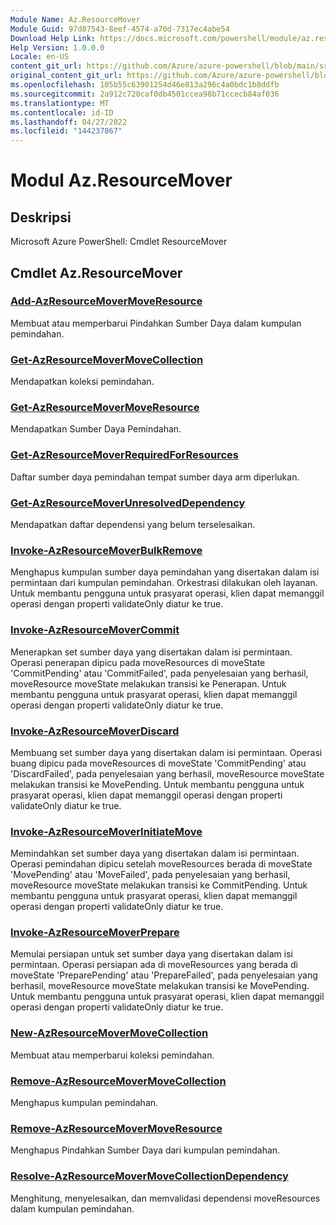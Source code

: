 ```yaml
---
Module Name: Az.ResourceMover
Module Guid: 97d87543-8eef-4574-a70d-7317ec4abe54
Download Help Link: https://docs.microsoft.com/powershell/module/az.resourcemover
Help Version: 1.0.0.0
Locale: en-US
content_git_url: https://github.com/Azure/azure-powershell/blob/main/src/ResourceMover/help/Az.ResourceMover.md
original_content_git_url: https://github.com/Azure/azure-powershell/blob/main/src/ResourceMover/help/Az.ResourceMover.md
ms.openlocfilehash: 105b55c63901254d46e813a296c4a0bdc1b8ddfb
ms.sourcegitcommit: 2a912c720caf0db4501ccea98b71ccecb84af036
ms.translationtype: MT
ms.contentlocale: id-ID
ms.lasthandoff: 04/27/2022
ms.locfileid: "144237867"
---
```

# Modul Az.ResourceMover
## Deskripsi
Microsoft Azure PowerShell: Cmdlet ResourceMover

## Cmdlet Az.ResourceMover
### [Add-AzResourceMoverMoveResource](Add-AzResourceMoverMoveResource.md)
Membuat atau memperbarui Pindahkan Sumber Daya dalam kumpulan pemindahan.

### [Get-AzResourceMoverMoveCollection](Get-AzResourceMoverMoveCollection.md)
Mendapatkan koleksi pemindahan.

### [Get-AzResourceMoverMoveResource](Get-AzResourceMoverMoveResource.md)
Mendapatkan Sumber Daya Pemindahan.

### [Get-AzResourceMoverRequiredForResources](Get-AzResourceMoverRequiredForResources.md)
Daftar sumber daya pemindahan tempat sumber daya arm diperlukan.

### [Get-AzResourceMoverUnresolvedDependency](Get-AzResourceMoverUnresolvedDependency.md)
Mendapatkan daftar dependensi yang belum terselesaikan.

### [Invoke-AzResourceMoverBulkRemove](Invoke-AzResourceMoverBulkRemove.md)
Menghapus kumpulan sumber daya pemindahan yang disertakan dalam isi permintaan dari kumpulan pemindahan.
Orkestrasi dilakukan oleh layanan.
Untuk membantu pengguna untuk prasyarat operasi, klien dapat memanggil operasi dengan properti validateOnly diatur ke true.

### [Invoke-AzResourceMoverCommit](Invoke-AzResourceMoverCommit.md)
Menerapkan set sumber daya yang disertakan dalam isi permintaan.
Operasi penerapan dipicu pada moveResources di moveState 'CommitPending' atau 'CommitFailed', pada penyelesaian yang berhasil, moveResource moveState melakukan transisi ke Penerapan.
Untuk membantu pengguna untuk prasyarat operasi, klien dapat memanggil operasi dengan properti validateOnly diatur ke true.

### [Invoke-AzResourceMoverDiscard](Invoke-AzResourceMoverDiscard.md)
Membuang set sumber daya yang disertakan dalam isi permintaan.
Operasi buang dipicu pada moveResources di moveState 'CommitPending' atau 'DiscardFailed', pada penyelesaian yang berhasil, moveResource moveState melakukan transisi ke MovePending.
Untuk membantu pengguna untuk prasyarat operasi, klien dapat memanggil operasi dengan properti validateOnly diatur ke true.

### [Invoke-AzResourceMoverInitiateMove](Invoke-AzResourceMoverInitiateMove.md)
Memindahkan set sumber daya yang disertakan dalam isi permintaan.
Operasi pemindahan dipicu setelah moveResources berada di moveState 'MovePending' atau 'MoveFailed', pada penyelesaian yang berhasil, moveResource moveState melakukan transisi ke CommitPending.
Untuk membantu pengguna untuk prasyarat operasi, klien dapat memanggil operasi dengan properti validateOnly diatur ke true.

### [Invoke-AzResourceMoverPrepare](Invoke-AzResourceMoverPrepare.md)
Memulai persiapan untuk set sumber daya yang disertakan dalam isi permintaan.
Operasi persiapan ada di moveResources yang berada di moveState 'PreparePending' atau 'PrepareFailed', pada penyelesaian yang berhasil, moveResource moveState melakukan transisi ke MovePending.
Untuk membantu pengguna untuk prasyarat operasi, klien dapat memanggil operasi dengan properti validateOnly diatur ke true.

### [New-AzResourceMoverMoveCollection](New-AzResourceMoverMoveCollection.md)
Membuat atau memperbarui koleksi pemindahan.

### [Remove-AzResourceMoverMoveCollection](Remove-AzResourceMoverMoveCollection.md)
Menghapus kumpulan pemindahan.

### [Remove-AzResourceMoverMoveResource](Remove-AzResourceMoverMoveResource.md)
Menghapus Pindahkan Sumber Daya dari kumpulan pemindahan.

### [Resolve-AzResourceMoverMoveCollectionDependency](Resolve-AzResourceMoverMoveCollectionDependency.md)
Menghitung, menyelesaikan, dan memvalidasi dependensi moveResources dalam kumpulan pemindahan.

